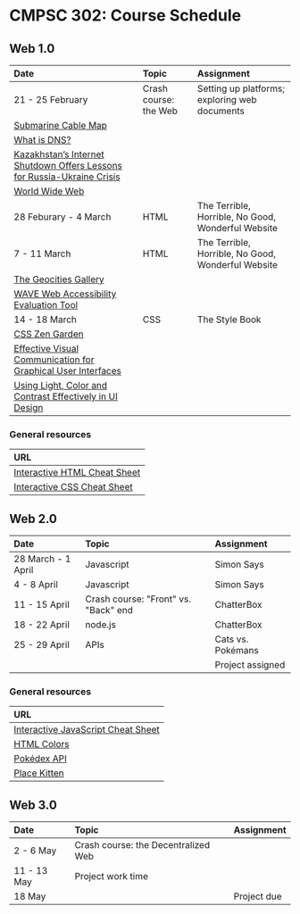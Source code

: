 # CMPSC 302: Course Schedule

## Web 1.0

|Date                 |Topic                      |Assignment                                    |
|:--------------------|:--------------------------|:---------------------------------------------|
|21 - 25 February     |Crash course: the Web      |Setting up platforms; exploring web documents |
|[Submarine Cable Map](https://www.submarinecablemap.com/) | | |
|[What is DNS?](https://www.cloudflare.com/learning/dns/what-is-dns/) | | |
|[Kazakhstan’s Internet Shutdown Offers Lessons for Russia-Ukraine Crisis](https://www.nytimes.com/2022/02/18/technology/kazakhstan-internet-russia-ukraine.html) | | |
|[World Wide Web](http://info.cern.ch/hypertext/WWW/TheProject.html) | | |
|28 Feburary - 4 March|HTML                       |The Terrible, Horrible, No Good, Wonderful Website |
|7 - 11 March         |HTML                       |The Terrible, Horrible, No Good, Wonderful Website |
|[The Geocities Gallery](https://geocities.restorativland.org/) | | |  
|[WAVE Web Accessibility Evaluation Tool](https://wave.webaim.org/) | | |
|14 - 18 March        |CSS                        |The Style Book                                     |
|[CSS Zen Garden](http://www.csszengarden.com/) | | |
|[Effective Visual Communication for Graphical User Interfaces](http://web.cs.wpi.edu/~matt/courses/cs563/talks/smartin/int_design.html) | | |
|[Using Light, Color and Contrast Effectively in UI Design](https://usabilitypost.com/2008/08/14/using-light-color-and-contrast-effectively-in-ui-design/)    |

### General resources

| URL |
|:----|
|[Interactive HTML Cheat Sheet](https://htmlcheatsheet.com/)    |
|[Interactive CSS Cheat Sheet](https://htmlcheatsheet.com/css/) |

## Web 2.0

|Date                 |Topic                      |Assignment                      |
|:--------------------|:--------------------------|:-------------------------------|
|28 March - 1 April   |Javascript                 |Simon Says                      |
|4 - 8 April          |Javascript                 |Simon Says                      |
|11 - 15 April        |Crash course: "Front" vs. "Back" end |ChatterBox            |
|18 - 22 April        |node.js                    |ChatterBox                      |
|25 - 29 April        |APIs                       |Cats vs. Pokémans               |
|                     |                           |Project assigned                |

### General resources

| URL |
|:----|
|[Interactive JavaScript Cheat Sheet](https://htmlcheatsheet.com/js/) |
|[HTML Colors](https://html-color.codes/) |
|[Pokédex API](https://pokedevs.gitbook.io/pokedex/) |
|[Place Kitten](https://placekitten.com/)            |

## Web 3.0

|Date                 |Topic                      |Assignment                      |
|:--------------------|:--------------------------|:-------------------------------|
|2 - 6 May            |Crash course:  the Decentralized Web |                      |
|11 - 13 May          |Project work time          |                                |
|18 May               |                           |Project due                     |